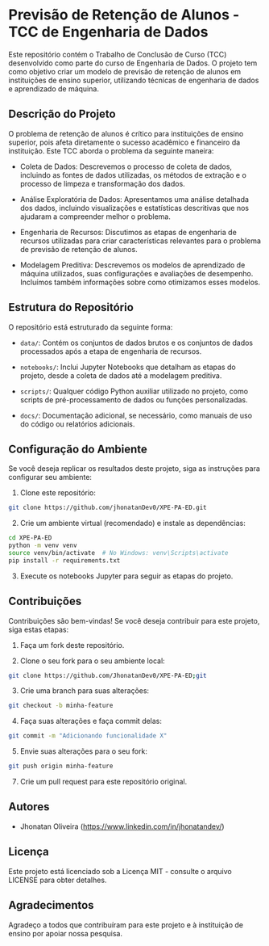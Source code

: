 # Previsão de Retenção de Alunos - TCC de Engenharia de Dados

Este repositório contém o Trabalho de Conclusão de Curso (TCC) desenvolvido como parte do curso de Engenharia de Dados. O projeto tem como objetivo criar um modelo de previsão de retenção de alunos em instituições de ensino superior, utilizando técnicas de engenharia de dados e aprendizado de máquina.

## Descrição do Projeto

O problema de retenção de alunos é crítico para instituições de ensino superior, pois afeta diretamente o sucesso acadêmico e financeiro da instituição. Este TCC aborda o problema da seguinte maneira:

- Coleta de Dados: Descrevemos o processo de coleta de dados, incluindo as fontes de dados utilizadas, os métodos de extração e o processo de limpeza e transformação dos dados.

- Análise Exploratória de Dados: Apresentamos uma análise detalhada dos dados, incluindo visualizações e estatísticas descritivas que nos ajudaram a compreender melhor o problema.

- Engenharia de Recursos: Discutimos as etapas de engenharia de recursos utilizadas para criar características relevantes para o problema de previsão de retenção de alunos.

- Modelagem Preditiva: Descrevemos os modelos de aprendizado de máquina utilizados, suas configurações e avaliações de desempenho. Incluímos também informações sobre como otimizamos esses modelos.

## Estrutura do Repositório

O repositório está estruturado da seguinte forma:

- `data/`: Contém os conjuntos de dados brutos e os conjuntos de dados processados após a etapa de engenharia de recursos.

- `notebooks/`: Inclui Jupyter Notebooks que detalham as etapas do projeto, desde a coleta de dados até a modelagem preditiva.

- `scripts/`: Qualquer código Python auxiliar utilizado no projeto, como scripts de pré-processamento de dados ou funções personalizadas.

- `docs/`: Documentação adicional, se necessário, como manuais de uso do código ou relatórios adicionais.

## Configuração do Ambiente

Se você deseja replicar os resultados deste projeto, siga as instruções para configurar seu ambiente:

1. Clone este repositório:

```bash
git clone https://github.com/jhonatanDev0/XPE-PA-ED.git
```

2. Crie um ambiente virtual (recomendado) e instale as dependências:

```bash
cd XPE-PA-ED
python -m venv venv
source venv/bin/activate  # No Windows: venv\Scripts\activate
pip install -r requirements.txt
```

3. Execute os notebooks Jupyter para seguir as etapas do projeto.

## Contribuições

Contribuições são bem-vindas! Se você deseja contribuir para este projeto, siga estas etapas:

1. Faça um fork deste repositório.

2. Clone o seu fork para o seu ambiente local:

```bash
git clone https://github.com/JhonatanDev0/XPE-PA-ED;git
```

3. Crie uma branch para suas alterações:

```bash
git checkout -b minha-feature
```

4. Faça suas alterações e faça commit delas:

```bash
git commit -m "Adicionando funcionalidade X"
```

5. Envie suas alterações para o seu fork:

```bash
git push origin minha-feature
```

7. Crie um pull request para este repositório original.

## Autores

- Jhonatan Oliveira (https://www.linkedin.com/in/jhonatandev/)

## Licença

Este projeto está licenciado sob a Licença MIT - consulte o arquivo LICENSE para obter detalhes.

## Agradecimentos

Agradeço a todos que contribuíram para este projeto e à instituição de ensino por apoiar nossa pesquisa.
